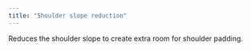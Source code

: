 ```yaml
---
title: "Shoulder slope reduction"
---
```


Reduces the shoulder slope to create extra room for shoulder padding.
